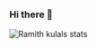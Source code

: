 ### Hi there 👋

<!--
**ramith-kulal/ramith-kulal** is a ✨ _special_ ✨ repository because its `README.md` (this file) appears on your GitHub profile.

Here are some ideas to get you started:

- 🔭 I’m currently working on ...
- 🌱 I’m currently learning ...
- 👯 I’m looking to collaborate on ...
- 🤔 I’m looking for help with ...
- 💬 Ask me about ...
- 📫 How to reach me: ...
- 😄 Pronouns: ...
- ⚡ Fun fact: ...
-->
![Ramith kulals stats](https://github-readme-stats.vercel.app/api?username=ramith-kulal&show_icons=true&bg_color=00000000)
